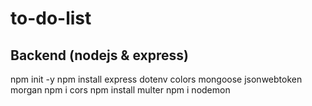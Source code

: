 # to-do-list

## Backend (nodejs & express)

npm init -y
npm install express dotenv colors mongoose jsonwebtoken morgan
npm i cors
npm install multer
npm i nodemon
